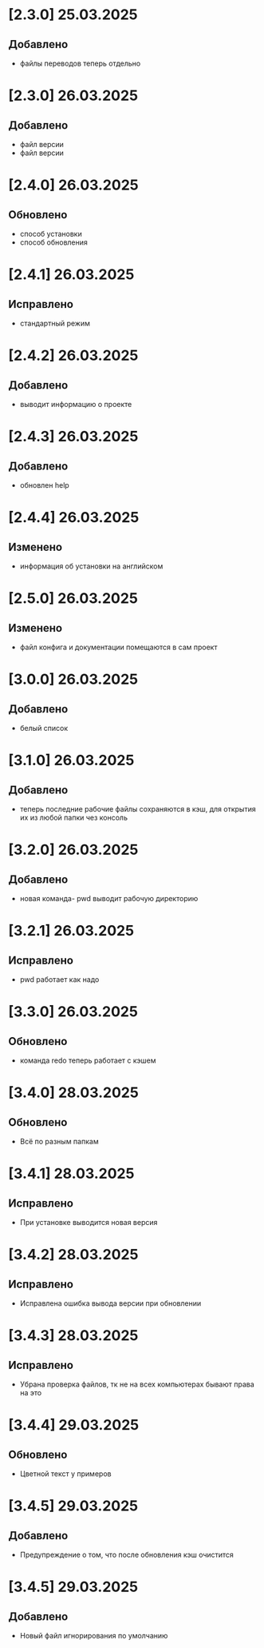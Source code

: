 # [2.3.0] 25.03.2025
## Добавлено 
- файлы переводов теперь отдельно

# [2.3.0] 26.03.2025
## Добавлено 
- файл версии
- файл версии

# [2.4.0] 26.03.2025
## Обновлено 
- способ установки
- способ обновления

# [2.4.1] 26.03.2025
## Исправлено 
- стандартный режим

# [2.4.2] 26.03.2025
## Добавлено 
- выводит информацию о проекте


# [2.4.3] 26.03.2025
## Добавлено 
- обновлен help

# [2.4.4] 26.03.2025
## Изменено 
- информация об установки на английском

# [2.5.0] 26.03.2025
## Изменено 
- файл конфига и документации помещаются в сам проект


# [3.0.0] 26.03.2025
## Добавлено 
- белый список

# [3.1.0] 26.03.2025
## Добавлено 
- теперь последние рабочие файлы сохраняются в кэш, для открытия их из любой папки чез консоль 

# [3.2.0] 26.03.2025
## Добавлено 
- новая команда- pwd выводит рабочую директорию

# [3.2.1] 26.03.2025
## Исправлено 
- pwd работает как надо

# [3.3.0] 26.03.2025
## Обновлено 
- команда redo теперь работает с кэшем

# [3.4.0] 28.03.2025
## Обновлено 
- Всё по разным папкам


# [3.4.1] 28.03.2025
## Исправлено 
- При установке выводится новая версия


# [3.4.2] 28.03.2025
## Исправлено 
- Исправлена ошибка вывода версии при обновлении


# [3.4.3] 28.03.2025
## Исправлено 
- Убрана проверка файлов, тк не на всех компьютерах бывают права на это 

# [3.4.4] 29.03.2025
## Обновлено 
- Цветной текст у примеров

# [3.4.5] 29.03.2025
## Добавлено 
- Предупреждение о том, что после обновления кэш очистится

# [3.4.5] 29.03.2025
## Добавлено 
- Новый файл игнорирования по умолчанию